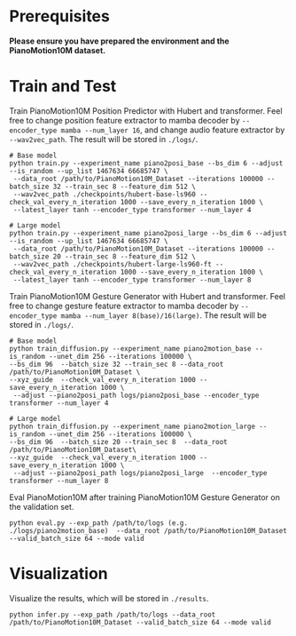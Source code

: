 # Prerequisites

**Please ensure you have prepared the environment and the PianoMotion10M dataset.**

# Train and Test

Train PianoMotion10M Position Predictor with Hubert and transformer. Feel free to change position feature extractor to mamba decoder by `--encoder_type mamba --num_layer 16`, and change audio feature extractor by `--wav2vec_path`. The result will be stored in `./logs/`.
```
# Base model
python train.py --experiment_name piano2posi_base --bs_dim 6 --adjust --is_random --up_list 1467634 66685747 \
 --data_root /path/to/PianoMotion10M_Dataset --iterations 100000 --batch_size 32 --train_sec 8 --feature_dim 512 \
 --wav2vec_path ./checkpoints/hubert-base-ls960 --check_val_every_n_iteration 1000 --save_every_n_iteration 1000 \
 --latest_layer tanh --encoder_type transformer --num_layer 4

# Large model
python train.py --experiment_name piano2posi_large --bs_dim 6 --adjust --is_random --up_list 1467634 66685747 \
 --data_root /path/to/PianoMotion10M_Dataset --iterations 100000 --batch_size 20 --train_sec 8 --feature_dim 512 \
 --wav2vec_path ./checkpoints/hubert-large-ls960-ft --check_val_every_n_iteration 1000 --save_every_n_iteration 1000 \
 --latest_layer tanh --encoder_type transformer --num_layer 8
```

Train PianoMotion10M Gesture Generator with Hubert and transformer. Feel free to change gesture feature extractor to mamba decoder by `--encoder_type mamba --num_layer 8(base)/16(large)`. The result will be stored in `./logs/`.

```
# Base model
python train_diffusion.py --experiment_name piano2motion_base --is_random --unet_dim 256 --iterations 100000 \
--bs_dim 96  --batch_size 32 --train_sec 8 --data_root /path/to/PianoMotion10M_Dataset \
--xyz_guide  --check_val_every_n_iteration 1000 --save_every_n_iteration 1000 \
 --adjust --piano2posi_path logs/piano2posi_base --encoder_type transformer --num_layer 4

# Large model
python train_diffusion.py --experiment_name piano2motion_large --is_random --unet_dim 256 --iterations 100000 \
--bs_dim 96  --batch_size 20 --train_sec 8  --data_root /path/to/PianoMotion10M_Dataset\
--xyz_guide  --check_val_every_n_iteration 1000 --save_every_n_iteration 1000 \
 --adjust --piano2posi_path logs/piano2posi_large  --encoder_type transformer --num_layer 8
```

Eval PianoMotion10M after training PianoMotion10M Gesture Generator on the validation set.
```
python eval.py --exp_path /path/to/logs (e.g. ./logs/piano2motion_base)  --data_root /path/to/PianoMotion10M_Dataset --valid_batch_size 64 --mode valid
```

# Visualization 

Visualize the results, which will be stored in `./results`.

```
python infer.py --exp_path /path/to/logs --data_root /path/to/PianoMotion10M_Dataset --valid_batch_size 64 --mode valid

```